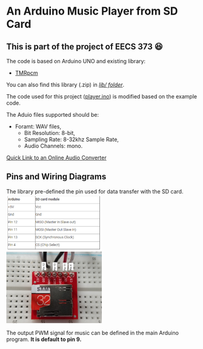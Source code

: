 An Arduino Music Player from SD Card
===========

**This is part of the project of EECS 373** :laughing:
-----------
The code is based on Arduino UNO and existing library:

   * [TMRpcm](https://github.com/TMRh20/TMRpcm)

You can also find this library (.zip) in [*lib/ folder*](https://github.com/littlesi789/Music_Player_Arduino_SDCard/tree/master/lib).

The code used for this project ([player.ino](https://github.com/littlesi789/Music_Player_Arduino_SDCard/blob/master/player/player.ino)) is modified based on the example code.

The Aduio files supported should be:
- Foramt: WAV files,
  - Bit Resolution: 8-bit, 
  - Sampling Rate: 8-32khz Sample Rate, 
  - Audio Channels: mono.

[Quick Link to an Online Audio Converter](https://audio.online-convert.com/convert-to-wav)

Pins and Wiring Diagrams
--------
The library pre-defined the pin used for data transfer with the SD card.
<img src="https://github.com/littlesi789/Music_Player_Arduino_SDCard/blob/master/pinMap.PNG" width="50%" height="50%">
<img src="https://github.com/littlesi789/Music_Player_Arduino_SDCard/blob/master/wiring_diagram.jpg" width="50%" height="50%">

The output PWM signal for music can be defined in the main Arduino program.
**It is default to pin 9.**
